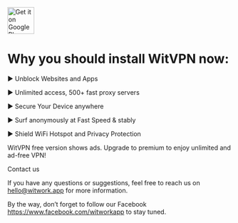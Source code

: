 <a href="https://play.google.com/store/apps/details?id=org.wikiedufoundation.wikiedudashboard.release"><img alt="Get it on Google Play" src="https://play.google.com/intl/en_us/badges/images/generic/en-play-badge.png" height=60px /></a>

# Why you should install WitVPN now:

► Unblock Websites and Apps

► Unlimited access, 500+ fast proxy servers

► Secure Your Device anywhere

► Surf anonymously at Fast Speed & stably

► Shield WiFi Hotspot and Privacy Protection


WitVPN free version shows ads. Upgrade to premium to enjoy unlimited and ad-free VPN!


Contact us

If you have any questions or suggestions, feel free to reach us on hello@witwork.app for more information.

By the way, don’t forget to follow our Facebook https://www.facebook.com/witworkapp to stay tuned.
